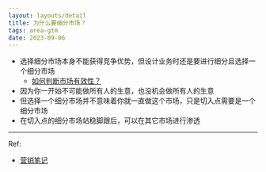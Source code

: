 ```yaml
---
layout: layouts/detail
title: 为什么要细分市场？
tags: area-gtm
date: 2023-09-06
---
```

- 选择细分市场本身不能获得竞争优势，但设计业务时还是要进行细分且选择一个细分市场
  - <a href="https://www.littletunnel.com/digest/book-marketing-notes/how-to-determine-market-effectiveness/" data-note-url="/digest/book-marketing-notes/how-to-determine-market-effectiveness/">如何判断市场有效性？</a>
- 因为你一开始不可能做所有人的生意，也没机会做所有人的生意
- 但选择一个细分市场并不意味着你就一直做这个市场，只是切入点需要是一个细分市场
- 在切入点的细分市场站稳脚跟后，可以在其它市场进行渗透

---

Ref:
- <a href="https://yd.qq.com/web/bookDetail/0fd322c0813ab705bg019599" target="_blank">营销笔记</a>